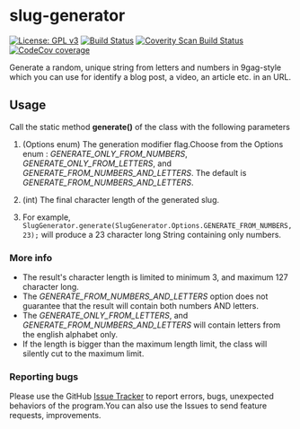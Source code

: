 # slug-generator
[![License: GPL v3](https://img.shields.io/badge/License-GPL%20v3-blue.svg)](http://www.gnu.org/licenses/gpl-3.0)
[![Build Status](https://travis-ci.org/kivimango/slug-generator.svg?branch=master)](https://travis-ci.org/kivimango/slug-generator)
[![Coverity Scan Build Status](https://scan.coverity.com/projects/13108/badge.svg)](scan.coverity.com/projects/kivimango-slug-generator)
[![CodeCov coverage](https://codecov.io/gh/kivimango/slug-generator/branch/master/graph/badge.svg)](https://codecov.io/gh/kivimango/slug-generator)

Generate a random, unique string from letters and numbers in 9gag-style which you can use for  identify a blog post,
a video, an article etc. in an URL.

## Usage
Call the static method **generate()** of the class with the following parameters
1. (Options enum) The generation modifier flag.Choose from the Options enum :
    *GENERATE_ONLY_FROM_NUMBERS*,
    *GENERATE_ONLY_FROM_LETTERS*, 
    and *GENERATE_FROM_NUMBERS_AND_LETTERS*.
    The default is *GENERATE_FROM_NUMBERS_AND_LETTERS*.
2. (int) The final character length of the generated slug.
    
3. For example, 
 `SlugGenerator.generate(SlugGenerator.Options.GENERATE_FROM_NUMBERS, 23);` 
 will produce a 23 character long String containing only numbers.

### More info
* The result's character length is limited to minimum 3, and maximum 127 character long.
* The *GENERATE_FROM_NUMBERS_AND_LETTERS* option does not guarantee that the result will contain both numbers AND letters.
* The *GENERATE_ONLY_FROM_LETTERS*, and *GENERATE_FROM_NUMBERS_AND_LETTERS* will contain letters from the english alphabet only.
* If the length is bigger than the maximum length limit, the class will silently cut to the maximum limit.

### Reporting bugs
Please use the GitHub [Issue Tracker](https://github.com/kivimango/slug-generator/issues) to report errors, bugs, 
unexpected behaviors of the program.You can also use the Issues to send feature requests, improvements.